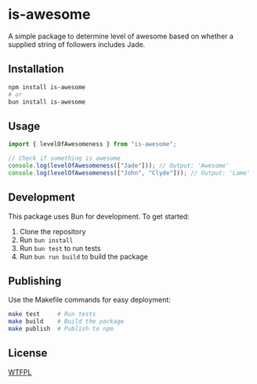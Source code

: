# is-awesome

A simple package to determine level of awesome based on whether a supplied string of followers includes Jade.

## Installation

```bash
npm install is-awesome
# or
bun install is-awesome
```

## Usage

```typescript
import { levelOfAwesomeness } from "is-awesome";

// Check if something is awesome
console.log(levelOfAwesomeness(["Jade"])); // Output: 'Awesome'
console.log(levelOfAwesomeness(["John", "Clyde"])); // Output: 'Lame'
```

## Development

This package uses Bun for development. To get started:

1. Clone the repository
2. Run `bun install`
3. Run `bun test` to run tests
4. Run `bun run build` to build the package

## Publishing

Use the Makefile commands for easy deployment:

```bash
make test     # Run tests
make build    # Build the package
make publish  # Publish to npm
```

## License

[WTFPL](https://www.wtfpl.net)

